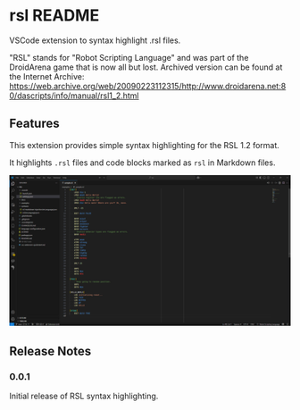# rsl README

VSCode extension to syntax highlight .rsl files.

"RSL" stands for "Robot Scripting Language" and was part of the DroidArena game that is now all but lost.
Archived version can be found at the Internet Archive: https://web.archive.org/web/20090223112315/http://www.droidarena.net:80/dascripts/info/manual/rsl1_2.html

## Features

This extension provides simple syntax highlighting for the RSL 1.2 format.

It highlights `.rsl` files and code blocks marked as `rsl` in Markdown files.

![](docs/rsl-vscode.png)

## Release Notes

### 0.0.1

Initial release of RSL syntax highlighting.
